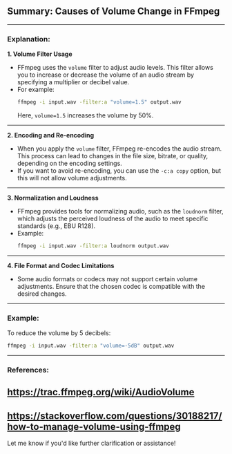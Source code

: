 ## Summary: Causes of Volume Change in FFmpeg

---

### Explanation:

**1. Volume Filter Usage**
- FFmpeg uses the `volume` filter to adjust audio levels. This filter allows you to increase or decrease the volume of an audio stream by specifying a multiplier or decibel value.
- For example:
  ```bash
  ffmpeg -i input.wav -filter:a "volume=1.5" output.wav
  ```
  Here, `volume=1.5` increases the volume by 50%.

---

**2. Encoding and Re-encoding**
- When you apply the `volume` filter, FFmpeg re-encodes the audio stream. This process can lead to changes in the file size, bitrate, or quality, depending on the encoding settings.
- If you want to avoid re-encoding, you can use the `-c:a copy` option, but this will not allow volume adjustments.

---

**3. Normalization and Loudness**
- FFmpeg provides tools for normalizing audio, such as the `loudnorm` filter, which adjusts the perceived loudness of the audio to meet specific standards (e.g., EBU R128).
- Example:
  ```bash
  ffmpeg -i input.wav -filter:a loudnorm output.wav
  ```

---

**4. File Format and Codec Limitations**
- Some audio formats or codecs may not support certain volume adjustments. Ensure that the chosen codec is compatible with the desired changes.

---

### Example:

To reduce the volume by 5 decibels:
```bash
ffmpeg -i input.wav -filter:a "volume=-5dB" output.wav
```

---

### References:
## https://trac.ffmpeg.org/wiki/AudioVolume ##
## https://stackoverflow.com/questions/30188217/how-to-manage-volume-using-ffmpeg ##

Let me know if you'd like further clarification or assistance!